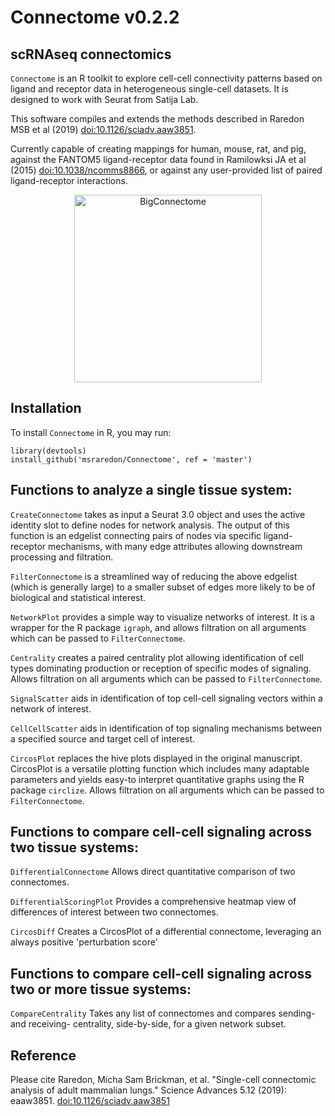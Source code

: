 # Connectome v0.2.2

## scRNAseq connectomics

`Connectome` is an R toolkit to explore cell-cell connectivity patterns based on ligand and receptor data in heterogeneous single-cell datasets. It is designed to work with Seurat from Satija Lab.

This software compiles and extends the methods described in Raredon MSB et al (2019) <doi:10.1126/sciadv.aaw3851>.

Currently capable of creating mappings for human, mouse, rat, and pig, against the FANTOM5 ligand-receptor data found in Ramilowksi JA et al (2015) <doi:10.1038/ncomms8866>, or against any user-provided list of paired ligand-receptor interactions.

<p align="center">
<img src="/man/figures/Big_Connectome.png" alt="BigConnectome"
	title="BigConnectome" width="300" height="300" />
</p>

## Installation
To install `Connectome` in R, you may run:

```
library(devtools)
install_github('msraredon/Connectome', ref = 'master')
```

## Functions to analyze a single tissue system:

`CreateConnectome` takes as input a Seurat 3.0 object and uses the active identity slot to define nodes for network analysis. The output of this function is an edgelist connecting pairs of nodes via specific ligand-receptor mechanisms, with many edge attributes allowing downstream processing and filtration.

`FilterConnectome` is a streamlined way of reducing the above edgelist (which is generally large) to a smaller subset of edges more likely to be of biological and statistical interest.

`NetworkPlot` provides a simple way to visualize networks of interest.  It is a wrapper for the R package `igraph`, and allows filtration on all arguments which can be passed to `FilterConnectome`.

`Centrality` creates a paired centrality plot allowing identification of cell types dominating production or reception of specific modes of signaling. Allows filtration on all arguments which can be passed to `FilterConnectome`.

`SignalScatter` aids in identification of top cell-cell signaling vectors within a network of interest.

`CellCellScatter` aids in identification of top signaling mechanisms between a specified source and target cell of interest.

`CircosPlot` replaces the hive plots displayed in the original manuscript.  CircosPlot is a versatile plotting function which includes many adaptable parameters and yields easy-to interpret quantitative graphs using the R package `circlize`. Allows filtration on all arguments which can be passed to `FilterConnectome`.

## Functions to compare cell-cell signaling across two tissue systems:

`DifferentialConnectome` Allows direct quantitative comparison of two connectomes.

`DifferentialScoringPlot` Provides a comprehensive heatmap view of differences of interest between two connectomes.

`CircosDiff` Creates a CircosPlot of a differential connectome, leveraging an always positive 'perturbation score'

## Functions to compare cell-cell signaling across two or more tissue systems:

`CompareCentrality` Takes any list of connectomes and compares sending- and receiving- centrality, side-by-side, for a given network subset.

## Reference
Please cite Raredon, Micha Sam Brickman, et al. "Single-cell connectomic analysis of adult mammalian lungs." Science Advances 5.12 (2019): eaaw3851. <doi:10.1126/sciadv.aaw3851>
